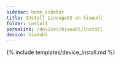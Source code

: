 ```yaml
---
sidebar: home_sidebar
title: Install LineageOS on hiaeuhl
folder: install
permalink: /devices/hiaeuhl/install
device: hiaeuhl
---
```

{% include templates/device_install.md %}
